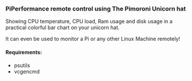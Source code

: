 ### PiPerformance remote control using The Pimoroni Unicorn hat

Showing CPU temperature, CPU load, Ram usage and disk usage in a practical
colorful bar chart on your unicorn hat. 

It can even be used to monitor a Pi or any other Linux Machine remotely!

#### Requirements: 
- psutils
- vcgencmd


